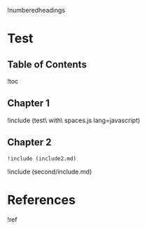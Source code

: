 !numberedheadings

# Test

## Table of Contents

!toc

## Chapter 1

!include (test\ with\ spaces.js lang=javascript)

[markedpp]: https://github.com/commenthol/markedpp

## Chapter 2

    !include (include2.md)

[amnesty]: http://www.amnesty.org/ "Amnesty International Homepage"

!include (second/include.md)

# References

!ref
